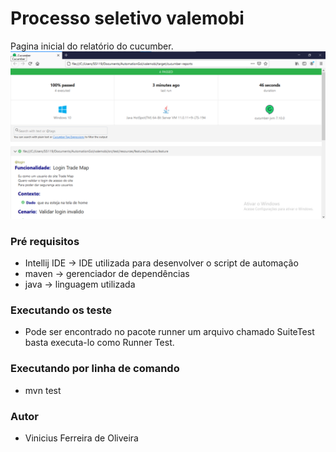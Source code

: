 # Processo seletivo valemobi

Pagina inicial do relatório do cucumber.
![](img/relatorio.png)


### Pré requisitos

* Intellij IDE -> IDE utilizada para desenvolver o script de automação
* maven -> gerenciador de dependências
* java -> linguagem utilizada

### Executando os teste

* Pode ser encontrado no pacote runner um arquivo chamado SuiteTest basta executa-lo como Runner Test.

### Executando por linha de comando

* mvn test

### Autor

* Vinicius Ferreira de Oliveira

